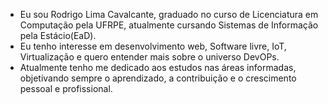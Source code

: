 - Eu sou Rodrigo Lima Cavalcante, graduado no curso de Licenciatura em Computação pela UFRPE, atualmente cursando Sistemas de Informação pela Estácio(EaD).
- Eu tenho interesse em desenvolvimento web, Software livre, IoT, Virtualização e quero entender mais sobre o universo DevOPs.
- Atualmente tenho me dedicado aos estudos nas áreas informadas, objetivando sempre o aprendizado, a contribuição e o crescimento pessoal e profissional.

<!---
rodrigoll01/rodrigoll01 is a ✨ special ✨ repository because its `README.md` (this file) appears on your GitHub profile.
You can click the Preview link to take a look at your changes.
--->
